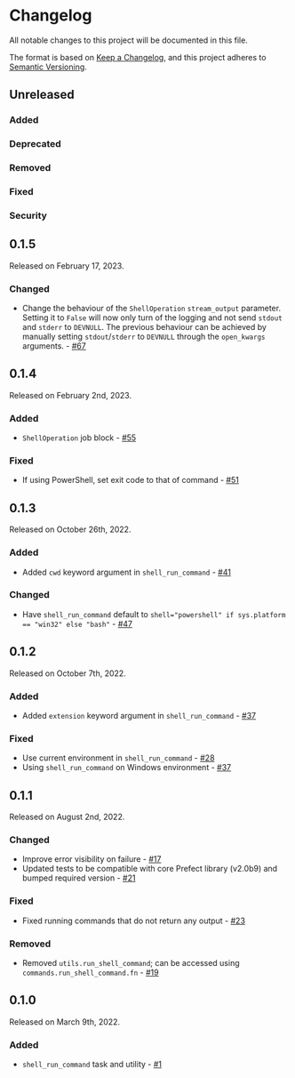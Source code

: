 # Changelog

All notable changes to this project will be documented in this file.

The format is based on [Keep a Changelog](https://keepachangelog.com/en/1.0.0/),
and this project adheres to [Semantic Versioning](https://semver.org/spec/v2.0.0.html).

## Unreleased

### Added

### Deprecated

### Removed

### Fixed

### Security

## 0.1.5

Released on February 17, 2023.

### Changed
- Change the behaviour of the `ShellOperation` `stream_output` parameter. Setting it to `False` will now only turn of the logging and not send `stdout` and `stderr` to `DEVNULL`. The previous behaviour can be achieved by manually setting `stdout`/`stderr` to `DEVNULL` through the `open_kwargs` arguments. - [#67](https://github.com/PrefectHQ/prefect-shell/issues/67)

## 0.1.4

Released on February 2nd, 2023.

### Added

- `ShellOperation` job block - [#55](https://github.com/PrefectHQ/prefect-shell/pull/55)

### Fixed

- If using PowerShell, set exit code to that of command - [#51](https://github.com/PrefectHQ/prefect-shell/pull/51)

## 0.1.3

Released on October 26th, 2022.

### Added

- Added `cwd` keyword argument in `shell_run_command` - [#41](https://github.com/PrefectHQ/prefect-shell/pull/41)

### Changed
- Have `shell_run_command` default to `shell="powershell" if sys.platform == "win32" else "bash"` - [#47](https://github.com/PrefectHQ/prefect-shell/pull/47)

## 0.1.2

Released on October 7th, 2022.

### Added

- Added `extension` keyword argument in `shell_run_command` - [#37](https://github.com/PrefectHQ/prefect-shell/pull/37)

### Fixed

- Use current environment in `shell_run_command` - [#28](https://github.com/PrefectHQ/prefect-shell/pull/28)
- Using `shell_run_command` on Windows environment - [#37](https://github.com/PrefectHQ/prefect-shell/pull/37)

## 0.1.1

Released on August 2nd, 2022.

### Changed

- Improve error visibility on failure - [#17](https://github.com/PrefectHQ/prefect-shell/pull/17)
- Updated tests to be compatible with core Prefect library (v2.0b9) and bumped required version - [#21](https://github.com/PrefectHQ/prefect-shell/pull/21)

### Fixed
- Fixed running commands that do not return any output - [#23](https://github.com/PrefectHQ/prefect-shell/pull/23)

### Removed
- Removed `utils.run_shell_command`; can be accessed using `commands.run_shell_command.fn` - [#19](https://github.com/PrefectHQ/prefect-shell/pull/19)

## 0.1.0

Released on March 9th, 2022.

### Added

- `shell_run_command` task and utility - [#1](https://github.com/PrefectHQ/prefect-shell/pull/1)

